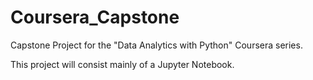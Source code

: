# Coursera_Capstone
Capstone Project for the "Data Analytics with Python" Coursera series.

This project will consist mainly of a Jupyter Notebook.

